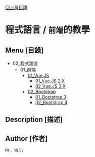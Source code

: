 [回上層目錄](../README.md)

# 程式語言 / `前端`的教學

## **Menu [目錄]**
+ 02_程式語言
    + 01_前端
        + [01_Vue.JS](01_VueJS/README.md)
            + [01_Vue.JS 2.X](01_VueJS/01_VueJS2/README.md)
            + [02_Vue.JS 3.X](01_VueJS/02_VueJS3/README.md)
        + [02_Bootstrap](02_Bootstrap/README.md)
            + [01_Bootstrap 3](02_Bootstrap/01_Bootstrap3/README.md)
            + [02_Bootstrap 4](02_Bootstrap/02_Bootstrap4/README.md)

## **Description [描述]**

## **Author [作者]**
`Mr. Will`
